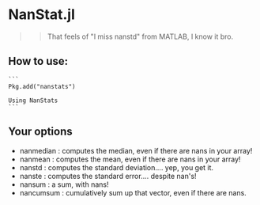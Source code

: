 NanStat.jl
==============

>> That feels of "I miss nanstd" from MATLAB, I know it bro.

How to use:
------------

    ```
    Pkg.add("nanstats")
    
    Using NanStats
    ```
    
Your options
---------------

* nanmedian : computes the median, even if there are nans in your array!
* nanmean : computes the mean, even if there are nans in your array!
* nanstd : computes the standard deviation.... yep, you get it.
* nanste : computes the standard error.... despite nan's!
* nansum : a sum, with nans!
* nancumsum : cumulatively sum up that vector, even if there are nans.


